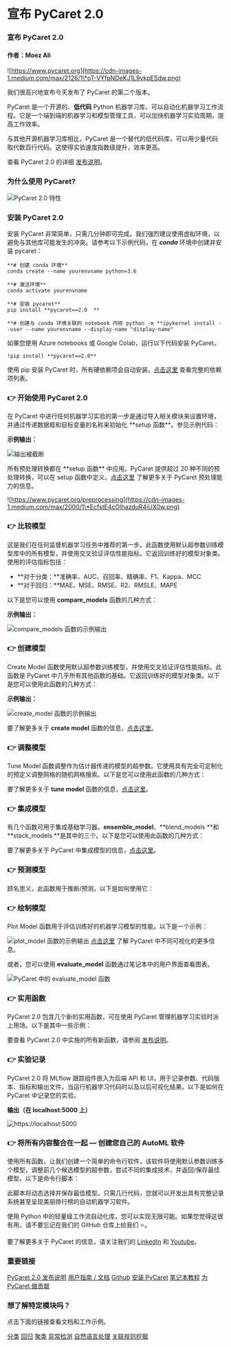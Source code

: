 # 宣布 PyCaret 2.0

### 宣布 PyCaret 2.0

#### 作者：Moez Ali

![https://www.pycaret.org](https://cdn-images-1.medium.com/max/2126/1\*oT-VYfpNDeKJ1L9vkpESdw.png)

我们很高兴地宣布今天发布了 PyCaret 的第二个版本。

PyCaret 是一个开源的、**低代码** Python 机器学习库，可以自动化机器学习工作流程。它是一个端到端的机器学习和模型管理工具，可以加快机器学习实验周期，提高工作效率。

与其他开源机器学习库相比，PyCaret 是一个替代的低代码库，可以用少量代码取代数百行代码。这使得实验速度指数级提升，效率更高。

查看 PyCaret 2.0 的详细 [发布说明](https://github.com/pycaret/pycaret/releases/tag/2.0)。

### **为什么使用 PyCaret?**

![PyCaret 2.0 特性](https://cdn-images-1.medium.com/max/2066/1\*wT0m1kx8WjY\_P7hrM6KDbA.png)

### 安装 PyCaret 2.0

安装 PyCaret 非常简单，只需几分钟即可完成。我们强烈建议使用虚拟环境，以避免与其他库可能发生的冲突。请参考以下示例代码，在 _**conda**_ 环境中创建并安装 pycaret：

```
**# 创建 conda 环境**
conda create --name yourenvname python=3.6  

**# 激活环境**
conda activate yourenvname  

**# 安装 pycaret**
pip install **pycaret==2.0  **

**# 创建与 conda 环境关联的 notebook 内核 python -m **ipykernel install --user --name yourenvname --display-name "display-name"
```

如果您使用 Azure notebooks 或 Google Colab，运行以下代码安装 PyCaret。

```
!pip install **pycaret==2.0**
```

使用 pip 安装 PyCaret 时，所有硬依赖项会自动安装。[点击这里](https://github.com/pycaret/pycaret/blob/master/requirements.txt) 查看完整的依赖项列表。

### 👉 开始使用 PyCaret 2.0

在 PyCaret 中进行任何机器学习实验的第一步是通过导入相关模块来设置环境，并通过传递数据框和目标变量的名称来初始化 \*\*setup 函数\*\*。参见示例代码：

**示例输出：**

![输出被截断](https://cdn-images-1.medium.com/max/2000/1\*di8zOe7rN7kWHO8t-6C6hg.png)

所有预处理转换都在 \*\*setup 函数\*\* 中应用。PyCaret 提供超过 20 种不同的预处理转换，可以在 setup 函数中定义。[点击这里](https://www.pycaret.org/preprocessing) 了解更多关于 PyCaret 预处理能力的信息。

![https://www.pycaret.org/preprocessing](https://cdn-images-1.medium.com/max/2000/1\*EcfstE4cOIhazduR4iUX0w.png)

### 👉 **比较模型**

这是我们在任何监督机器学习任务中推荐的第一步。此函数使用默认超参数训练模型库中的所有模型，并使用交叉验证评估性能指标。它返回训练好的模型对象类。使用的评估指标包括：

* \*\*对于分类：\*\*准确率、AUC、召回率、精确率、F1、Kappa、MCC
* \*\*对于回归：\*\*MAE、MSE、RMSE、R2、RMSLE、MAPE

以下是您可以使用 **compare\_models** 函数的几种方式：

**示例输出：**

![compare\_models 函数的示例输出](https://cdn-images-1.medium.com/max/2000/1\*gUjKx0cQbpaWl226CzAdyw.png)

### 👉 **创建模型**

Create Model 函数使用默认超参数训练模型，并使用交叉验证评估性能指标。此函数是 PyCaret 中几乎所有其他函数的基础。它返回训练好的模型对象类。以下是您可以使用此函数的几种方式：

**示例输出：**

![create\_model 函数的示例输出](https://cdn-images-1.medium.com/max/2000/1\*NDwHzljCyqQpkH55ogHzTA.png)

要了解更多关于 **create model** 函数的信息，[点击这里](https://www.pycaret.org/create-model)。

### 👉 调整模型

Tune Model 函数调整作为估计器传递的模型的超参数。它使用具有完全可定制化的预定义调整网格的随机网格搜索。以下是您可以使用此函数的几种方式：

要了解更多关于 **tune model** 函数的信息，[点击这里](https://www.pycaret.org/tune-model)。

### 👉 集成模型

有几个函数可用于集成基础学习器。**ensemble\_model**、\*\*blend\_models \*\*和 \*\*stack\_models \*\*是其中的三个。以下是您可以使用此函数的几种方式：

要了解更多关于 PyCaret 中集成模型的信息，[点击这里](https://www.pycaret.org/ensemble-model)。

### 👉 预测模型

顾名思义，此函数用于推断/预测。以下是如何使用它：

### 👉 绘制模型

Plot Model 函数用于评估训练好的机器学习模型的性能。以下是一个示例：

![plot\_model 函数的示例输出](https://cdn-images-1.medium.com/max/2000/1\*Do2ho2O\_fg8w62VPuwVm7g.png)
[点击这里](https://www.pycaret.org/plot-model) 了解 PyCaret 中不同可视化的更多信息。

或者，您可以使用 **evaluate_model** 函数通过笔记本中的用户界面查看图表。

![PyCaret 中的 evaluate_model 函数](https://cdn-images-1.medium.com/max/2560/1\*AGsJlbX6bhCOG2r\_uhvkKg.gif)

### 👉 实用函数

PyCaret 2.0 包含几个新的实用函数，可在使用 PyCaret 管理机器学习实验时派上用场。以下是其中一些示例：

要查看 PyCaret 2.0 中实施的所有新函数，请参阅 [发布说明](https://github.com/pycaret/pycaret/releases/tag/2.0)。

### 👉 实验记录

PyCaret 2.0 将 MLflow 跟踪组件嵌入为后端 API 和 UI，用于记录参数、代码版本、指标和输出文件，当运行机器学习代码时以及以后可视化结果。以下是如何在 PyCaret 中记录您的实验。

**输出（在 localhost:5000 上）**

![https://localhost:5000](https://cdn-images-1.medium.com/max/3788/1\*Z\_08utFByIK\_9nsps3rctA.png)

### 👉 将所有内容整合在一起 — 创建您自己的 AutoML 软件

使用所有函数，让我们创建一个简单的命令行软件，该软件将使用默认参数训练多个模型，调整前几个候选模型的超参数，尝试不同的集成技术，并返回/保存最佳模型。以下是命令行脚本：

此脚本将动态选择并保存最佳模型。只需几行代码，您就可以开发出具有完整记录系统甚至呈现美丽排行榜的自动机器学习软件。

使用 Python 中的轻量级工作流自动化库，您可以实现无限可能。如果您觉得这很有用，请不要忘记在我们的 GitHub 仓库上给我们 ⭐️。

要了解更多关于 PyCaret 的信息，请关注我们的 [LinkedIn](https://www.linkedin.com/company/pycaret/) 和 [Youtube](https://www.youtube.com/channel/UCxA1YTYJ9BEeo50lxyI\_B3g)。

### 重要链接

[PyCaret 2.0 发布说明](https://github.com/pycaret/pycaret/releases/tag/2.0) [用户指南 / 文档](https://www.pycaret.org/guide) [Github](http://www.github.com/pycaret/pycaret) [安装 PyCaret](https://www.pycaret.org/install) [笔记本教程](https://www.pycaret.org/tutorial) [为 PyCaret 做贡献](https://www.pycaret.org/contribute)

### 想了解特定模块吗？

点击下面的链接查看文档和工作示例。

[分类](https://www.pycaret.org/classification) [回归](https://www.pycaret.org/regression) [聚类](https://www.pycaret.org/clustering) [异常检测](https://www.pycaret.org/anomaly-detection) [自然语言处理](https://www.pycaret.org/nlp) [关联规则挖掘](https://www.pycaret.org/association-rules)